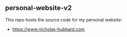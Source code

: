 personal-website-v2
---

This repo hosts the source code for my personal website:
* https://www.nicholas-hubbard.com
